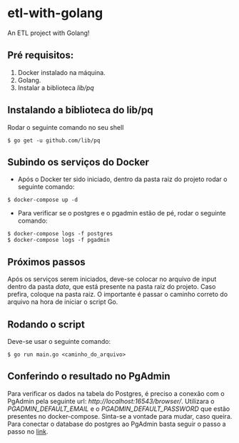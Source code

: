 # etl-with-golang
An ETL project with Golang!

## Pré requisitos:
1) Docker instalado na máquina.
2) Golang.
3) Instalar a biblioteca *lib/pq*

## Instalando a biblioteca do lib/pq
Rodar o seguinte comando no seu shell
```
$ go get -u github.com/lib/pq
```

## Subindo os serviços do Docker
- Após o Docker ter sido iniciado, dentro da pasta raiz do projeto rodar o seguinte comando:
```
$ docker-compose up -d
```
- Para verificar se o postgres e o pgadmin estão de pé, rodar o seguinte comando:
```
$ docker-compose logs -f postgres
$ docker-compose logs -f pgadmin
```

## Próximos passos
Após os serviços serem iniciados, deve-se colocar no arquivo de input dentro da pasta *data*, que está presente na pasta raiz do projeto. Caso prefira, coloque na pasta raiz. O importante é passar o caminho correto do arquivo na hora de iniciar o script Go.

## Rodando o script
Deve-se usar o seguinte comando:
```
$ go run main.go <caminho_do_arquivo>
```

## Conferindo o resultado no PgAdmin
Para verificar os dados na tabela do Postgres, é preciso a conexão com o PgAdmin pela seguinte url: *http://localhost:16543/browser/*. Utilizara o *PGADMIN_DEFAULT_EMAIL* e o *PGADMIN_DEFAULT_PASSWORD* que estão presentes no docker-compose. Sinta-se a vontade para mudar, caso queira. Para conectar o database do postgres ao PgAdmin basta seguir o passo a passo no [link](https://renatogroffe.medium.com/postgresql-docker-executando-uma-inst%C3%A2ncia-e-o-pgadmin-4-a-partir-de-containers-ad783e85b1a4).